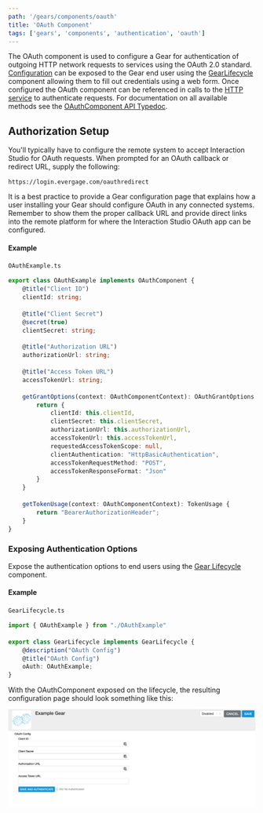 ```yaml
---
path: '/gears/components/oauth'
title: 'OAuth Component'
tags: ['gears', 'components', 'authentication', 'oauth']
---
```

The OAuth component is used to configure a Gear for authentication of outgoing HTTP network requests to services using the OAuth 2.0 standard. [Configuration](/interface-config) can be exposed to the Gear end user using the [GearLifecycle](/gears/components/lifecycle) component allowing them to fill out credentials using a web form. Once configured the OAuth component can be referenced in calls to the [HTTP service](/gears/system-services/http) to authenticate requests. For documentation on all available methods see the [OAuthComponent API Typedoc](http://evergage-gears-docs.s3-website-us-east-1.amazonaws.com/core/interfaces/oauthcomponent.html).


## Authorization Setup

You'll typically have to configure the remote system to accept Interaction Studio for OAuth requests. When prompted for an OAuth callback or redirect URL, supply the following:

```
https://login.evergage.com/oauthredirect
```

It is a best practice to provide a Gear configuration page that explains how a user installing your Gear should configure OAuth in any connected systems. Remember to show them the proper callback URL and provide direct links into the remote platform for where the Interaction Studio OAuth app can be configured. 

#### Example
`OAuthExample.ts`
```typescript
export class OAuthExample implements OAuthComponent {
    @title("Client ID")
    clientId: string;

    @title("Client Secret")
    @secret(true)
    clientSecret: string;

    @title("Authorization URL")
    authorizationUrl: string;

    @title("Access Token URL")
    accessTokenUrl: string;

    getGrantOptions(context: OAuthComponentContext): OAuthGrantOptions {
        return {
            clientId: this.clientId,
            clientSecret: this.clientSecret,
            authorizationUrl: this.authorizationUrl,
            accessTokenUrl: this.accessTokenUrl,
            requestedAccessTokenScope: null,
            clientAuthentication: "HttpBasicAuthentication",
            accessTokenRequestMethod: "POST",
            accessTokenResponseFormat: "Json"
        }
    }

    getTokenUsage(context: OAuthComponentContext): TokenUsage {
        return "BearerAuthorizationHeader";
    }
}
```

### Exposing Authentication Options
Expose the authentication options to end users using the [Gear Lifecycle](/gears/components/lifecycle) component.
#### Example

`GearLifecycle.ts`
```typescript
import { OAuthExample } from "./OAuthExample"

export class GearLifecycle implements GearLifecycle {
    @description("OAuth Config")
    @title("OAuth Config")
    oAuth: OAuthExample;
}
```

With the OAuthComponent exposed on the lifecycle, the resulting configuration page should look something like this:


![OAuth Config](oauth-config.png)
